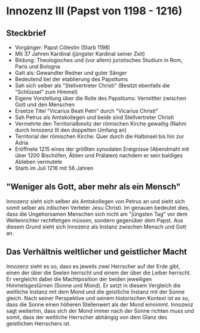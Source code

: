 # Innozenz III (Papst von 1198 - 1216)

## Steckbrief

* Vorgänger: Papst Cölestin (Starb 1198)
* Mit 37 Jahren Kardinal (jüngster Kardinal seiner Zeit)
* Bildung: Theologisches und (vor allem) juristisches Studium in Rom, Paris und Bologna
* Galt als: Gewandter Redner und guter Sänger
* Bedeutend bei der etablierung des Papsttums
* Sah sich selber als "Stellvertreter Christi" (Besitzt ebenfalls die "Schlüssel" zum Himmel) 
* Eigene Vorstellung über die Rolle des Papsttums: Vermittler zwischen Gott und den Menschen
* Ersetze Titel "Vicarius Beati Petri" durch "Vicarius Christi"
* Sah Petrus als Amtskollegen und beide sind Stellvertreter Christi
* Vermehrte den Territorialbesitz  der römischen Kirche gewaltig (Nahm durch Innozenz III den doppelten Umfang an)
* Territorial der römischen Kirche: Quer durch die Halbinsel bis hin zur Adria
* Eröffnete 1215 eines der größten synodalen Ereignisse (Abendmahl mit über 1200 Bischöfen, Äbten und Prälaten) nachdem er sein baldiges Ableben vermutete
* Starb im Juli 1216 mit 56 Jahren

## "Weniger als Gott, aber mehr als ein Mensch"

Innozenz sieht sich selber als Amtskollegen von Petrus an und sieht sich somit selber als irdischen Verteter Jesu Christi.
Im genauen bedeutet dies, dass die Ungehorsamen Menschen sich nicht am "jüngsten Tag" vor dem Weltenrichter rechtfetigen müssen, sondern gegenüber dem Papst.
Aus diesem Grund sieht sich Innozenz als Instanz zwischen Mensch und Gott an.

## Das Verhältnis weltlicher und geistlicher Macht

Innozenz sieht es so, dass es jeweils zwei Herrscher auf der Erde gibt, einen der über die Seelen herrscht und einem der über die Leiber herrscht.
Er vergleicht dabei die Machtposition der beiden jeweiligen Himmelsgestürnen (Sonne und Mond). 
Er setzt in diesem Vergleich die weltliche Instanz mit dem Mond und die geistliche Instanz mit der Sonne gleich.
Nach seiner Perspektive und seinem historischen Kontext ist es so, dass die Sonne einen höheren Stellenwert als der Mond einnimmt.
Innozenz sagt weiterhin, dass sich der Mond immer nach der Sonne richten muss und somit, dass der weltliche Herrscher abhängig von dem Glanz des geistlichen Herrschers ist.

